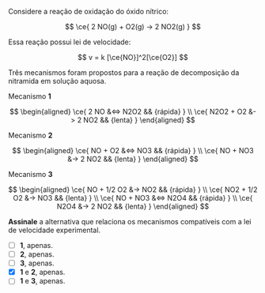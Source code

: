 Considere a reação de oxidação do óxido nítrico:

$$
\ce{ 2 NO(g) + O2(g) -> 2 NO2(g) }
$$

Essa reação possui lei de velocidade:

$$
v = k [\ce{NO}]^2[\ce{O2}]
$$

Três mecanismos foram propostos para a reação de decomposição da nitramida em solução aquosa.

Mecanismo **1**
   
$$
\begin{aligned}
    \ce{ 2 NO &<=> N2O2      && {rápida} } \\
    \ce{ N2O2 + O2 &-> 2 NO2 && {lenta}  }
\end{aligned}
$$

Mecanismo **2**

$$
\begin{aligned}
    \ce{ NO + O2 &<=> NO3   && {rápida} } \\
    \ce{ NO + NO3 &-> 2 NO2 && {lenta}  }
\end{aligned}
$$

Mecanismo **3**

$$
\begin{aligned}
    \ce{ NO + 1/2 O2  &-> NO2   && {rápida} } \\
    \ce{ NO2 + 1/2 O2 &-> NO3   && {lenta}  } \\
    \ce{ NO + NO3     &<=> N2O4 && {rápida} } \\
    \ce{ N2O4         &-> 2 NO2 && {lenta}  }
\end{aligned}
$$

**Assinale** a alternativa que relaciona os mecanismos compatíveis com a lei de velocidade experimental.

- [ ] **1**, apenas.
- [ ] **2**, apenas.
- [ ] **3**, apenas.
- [x] **1** e **2**, apenas.
- [ ] **1** e **3**, apenas.
